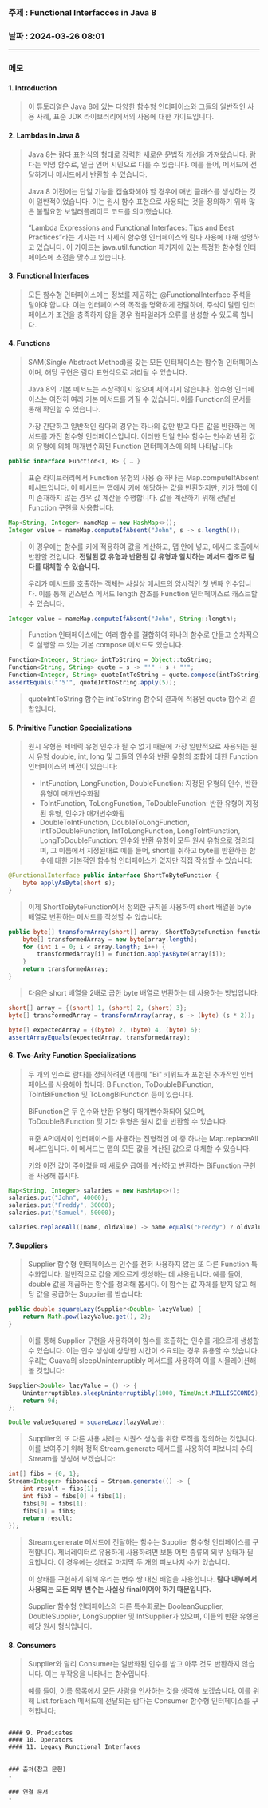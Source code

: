 ### 주제 : Functional Interfacces in Java 8

### 날짜 : 2024-03-26 08:01
----
### 메모
#### 1. Introduction
> 이 튜토리얼은 Java 8에 있는 다양한 함수형 인터페이스와 그들의 일반적인 사용 사례, 표준 JDK 라이브러리에서의 사용에 대한 가이드입니다.
#### 2. Lambdas in Java 8
> Java 8는 람다 표현식의 형태로 강력한 새로운 문법적 개선을 가져왔습니다. 람다는 익명 함수로, 일급 언어 시민으로 다룰 수 있습니다. 예를 들어, 메서드에 전달하거나 메서드에서 반환할 수 있습니다.
> 
> Java 8 이전에는 단일 기능을 캡슐화해야 할 경우에 매번 클래스를 생성하는 것이 일반적이었습니다. 이는 원시 함수 표현으로 사용되는 것을 정의하기 위해 많은 불필요한 보일러플레이트 코드를 의미했습니다.
> 
> “Lambda Expressions and Functional Interfaces: Tips and Best Practices”라는 기사는 더 자세히 함수형 인터페이스와 람다 사용에 대해 설명하고 있습니다. 이 가이드는 java.util.function 패키지에 있는 특정한 함수형 인터페이스에 초점을 맞추고 있습니다.
#### 3. Functional Interfaces
> 모든 함수형 인터페이스에는 정보를 제공하는 @FunctionalInterface 주석을 달아야 합니다. 이는 인터페이스의 목적을 명확하게 전달하며, 주석이 달린 인터페이스가 조건을 충족하지 않을 경우 컴파일러가 오류를 생성할 수 있도록 합니다.
#### 4. Functions
> SAM(Single Abstract Method)을 갖는 모든 인터페이스는 함수형 인터페이스이며, 해당 구현은 람다 표현식으로 처리될 수 있습니다.
> 
> Java 8의 기본 메서드는 추상적이지 않으며 세어지지 않습니다. 함수형 인터페이스는 여전히 여러 기본 메서드를 가질 수 있습니다. 이를 Function의 문서를 통해 확인할 수 있습니다.
> 
> 가장 간단하고 일반적인 람다의 경우는 하나의 값만 받고 다른 값을 반환하는 메서드를 가진 함수형 인터페이스입니다. 이러한 단일 인수 함수는 인수와 반환 값의 유형에 의해 매개변수화된 Function 인터페이스에 의해 나타납니다:
```java
public interface Function<T, R> { … }
```
> 표준 라이브러리에서 Function 유형의 사용 중 하나는 Map.computeIfAbsent 메서드입니다. 이 메서드는 맵에서 키에 해당하는 값을 반환하지만, 키가 맵에 이미 존재하지 않는 경우 값 계산을 수행합니다. 값을 계산하기 위해 전달된 Function 구현을 사용합니다:
```java
Map<String, Integer> nameMap = new HashMap<>();
Integer value = nameMap.computeIfAbsent("John", s -> s.length());
```
> 이 경우에는 함수를 키에 적용하여 값을 계산하고, 맵 안에 넣고, 메서드 호출에서 반환할 것입니다. **전달된 값 유형과 반환된 값 유형과 일치하는 메서드 참조로 람다를 대체할 수 있습니다.**
> 
> 우리가 메서드를 호출하는 객체는 사실상 메서드의 암시적인 첫 번째 인수입니다. 이를 통해 인스턴스 메서드 length 참조를 Function 인터페이스로 캐스트할 수 있습니다.
```java
Integer value = nameMap.computeIfAbsent("John", String::length);
```
> Function 인터페이스에는 여러 함수를 결합하여 하나의 함수로 만들고 순차적으로 실행할 수 있는 기본 compose 메서드도 있습니다.
```java
Function<Integer, String> intToString = Object::toString;
Function<String, String> quote = s -> "'" + s + "'";
Function<Integer, String> quoteIntToString = quote.compose(intToString);
assertEquals("'5'", quoteIntToString.apply(5));
```
> quoteIntToString 함수는 intToString 함수의 결과에 적용된 quote 함수의 결합입니다.
#### 5. Primitive Function Specializations
> 원시 유형은 제네릭 유형 인수가 될 수 없기 때문에 가장 일반적으로 사용되는 원시 유형 double, int, long 및 그들의 인수와 반환 유형의 조합에 대한 Function 인터페이스의 버전이 있습니다:
> - IntFunction, LongFunction, DoubleFunction: 지정된 유형의 인수, 반환 유형이 매개변수화됨
> - ToIntFunction, ToLongFunction, ToDoubleFunction: 반환 유형이 지정된 유형, 인수가 매개변수화됨 
> - DoubleToIntFunction, DoubleToLongFunction, IntToDoubleFunction, IntToLongFunction, LongToIntFunction, LongToDoubleFunction: 인수와 반환 유형이 모두 원시 유형으로 정의되며,
> 그 이름에서 지정된대로 예를 들어, short를 취하고 byte를 반환하는 함수에 대한 기본적인 함수형 인터페이스가 없지만 직접 작성할 수 있습니다:
```java
@FunctionalInterface public interface ShortToByteFunction {
	byte applyAsByte(short s);
}
```
> 이제 ShortToByteFunction에서 정의한 규칙을 사용하여 short 배열을 byte 배열로 변환하는 메서드를 작성할 수 있습니다:
```java
public byte[] transformArray(short[] array, ShortToByteFunction function) {
    byte[] transformedArray = new byte[array.length];
    for (int i = 0; i < array.length; i++) {
        transformedArray[i] = function.applyAsByte(array[i]);
    }
    return transformedArray;
}
```
> 다음은 short 배열을 2배로 곱한 byte 배열로 변환하는 데 사용하는 방법입니다:
```java
short[] array = {(short) 1, (short) 2, (short) 3};
byte[] transformedArray = transformArray(array, s -> (byte) (s * 2));

byte[] expectedArray = {(byte) 2, (byte) 4, (byte) 6};
assertArrayEquals(expectedArray, transformedArray);
```
#### 6. Two-Arity Function Specializations
> 두 개의 인수로 람다를 정의하려면 이름에 "Bi" 키워드가 포함된 추가적인 인터페이스를 사용해야 합니다: BiFunction, ToDoubleBiFunction, ToIntBiFunction 및 ToLongBiFunction 등이 있습니다.
> 
> BiFunction은 두 인수와 반환 유형이 매개변수화되어 있으며, ToDoubleBiFunction 및 기타 유형은 원시 값을 반환할 수 있습니다.
> 
> 표준 API에서이 인터페이스를 사용하는 전형적인 예 중 하나는 Map.replaceAll 메서드입니다. 이 메서드는 맵의 모든 값을 계산된 값으로 대체할 수 있습니다.
> 
> 키와 이전 값이 주어졌을 때 새로운 급여를 계산하고 반환하는 BiFunction 구현을 사용해 봅시다.
```java
Map<String, Integer> salaries = new HashMap<>();
salaries.put("John", 40000);
salaries.put("Freddy", 30000);
salaries.put("Samuel", 50000);

salaries.replaceAll((name, oldValue) -> name.equals("Freddy") ? oldValue : oldValue + 10000);
```
#### 7. Suppliers
> Supplier 함수형 인터페이스는 인수를 전혀 사용하지 않는 또 다른 Function 특수화입니다. 일반적으로 값을 게으르게 생성하는 데 사용됩니다. 예를 들어, double 값을 제곱하는 함수를 정의해 봅시다. 이 함수는 값 자체를 받지 않고 해당 값을 공급하는 Supplier를 받습니다:
```java
public double squareLazy(Supplier<Double> lazyValue) {
    return Math.pow(lazyValue.get(), 2);
}
```
> 이를 통해 Supplier 구현을 사용하여이 함수를 호출하는 인수를 게으르게 생성할 수 있습니다. 이는 인수 생성에 상당한 시간이 소요되는 경우 유용할 수 있습니다. 우리는 Guava의 sleepUninterruptibly 메서드를 사용하여 이를 시뮬레이션해 볼 것입니다:
```java
Supplier<Double> lazyValue = () -> {
    Uninterruptibles.sleepUninterruptibly(1000, TimeUnit.MILLISECONDS);
    return 9d;
};

Double valueSquared = squareLazy(lazyValue);
```
> Supplier의 또 다른 사용 사례는 시퀀스 생성을 위한 로직을 정의하는 것입니다. 이를 보여주기 위해 정적 Stream.generate 메서드를 사용하여 피보나치 수의 Stream을 생성해 보겠습니다:
```java
int[] fibs = {0, 1};
Stream<Integer> fibonacci = Stream.generate(() -> {
    int result = fibs[1];
    int fib3 = fibs[0] + fibs[1];
    fibs[0] = fibs[1];
    fibs[1] = fib3;
    return result;
});
```
> Stream.generate 메서드에 전달하는 함수는 Supplier 함수형 인터페이스를 구현합니다. 제너레이터로 유용하게 사용하려면 보통 어떤 종류의 외부 상태가 필요합니다. 이 경우에는 상태로 마지막 두 개의 피보나치 수가 있습니다.
> 
> 이 상태를 구현하기 위해 우리는 변수 쌍 대신 배열을 사용합니다. **람다 내부에서 사용되는 모든 외부 변수는 사실상 final이어야 하기 때문입니다.**
> 
> Supplier 함수형 인터페이스의 다른 특수화로는 BooleanSupplier, DoubleSupplier, LongSupplier 및 IntSupplier가 있으며, 이들의 반환 유형은 해당 원시 형식입니다.
#### 8. Consumers
> Supplier와 달리 Consumer는 일반화된 인수를 받고 아무 것도 반환하지 않습니다. 이는 부작용을 나타내는 함수입니다.
> 
> 예를 들어, 이름 목록에서 모든 사람을 인사하는 것을 생각해 보겠습니다. 이를 위해 List.forEach 메서드에 전달되는 람다는 Consumer 함수형 인터페이스를 구현합니다:
```java

```
```
#### 9. Predicates
#### 10. Operators
#### 11. Legacy Runctional Interfaces


### 출처(참고 문헌)
-

### 연결 문서
-
